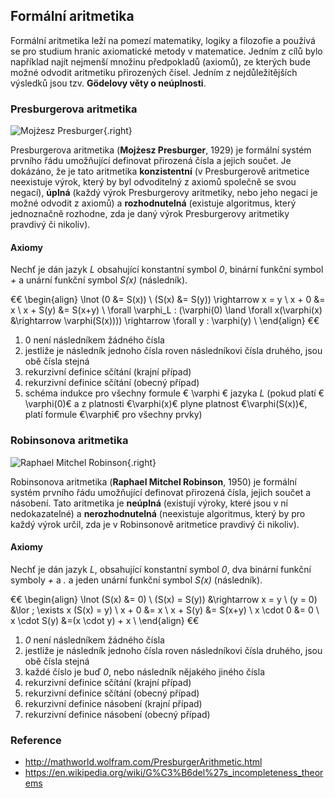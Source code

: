 ## Formální aritmetika

Formální aritmetika leží na pomezí matematiky, logiky a filozofie a používá se pro studium hranic axiomatické metody v matematice.
Jedním z cílů bylo například najít nejmenší množinu předpokladů (axiomů), ze kterých bude možné odvodit aritmetiku přirozených čísel. 
Jedním z nejdůležitějších výsledků jsou tzv. **Gödelovy věty o neúplnosti**.  

### Presburgerova aritmetika

![Mojżesz Presburger](presburger.jpg){.right}

Presburgerova aritmetika (**Mojżesz Presburger**, 1929) je formální systém prvního řádu umožňující definovat přirozená čísla a jejich součet. Je dokázáno, že je tato aritmetika **konzistentní** (v Presburgerově aritmetice neexistuje výrok, který by byl odvoditelný z axiomů společně se svou negací), **úplná** (každý výrok Presburgerovy aritmetiky, nebo jeho negaci je možné odvodit z axiomů) a **rozhodnutelná** (existuje algoritmus, který jednoznačně rozhodne, zda je daný výrok Presburgerovy aritmetiky pravdivý či nikoliv).

#### Axiomy

Nechť je dán jazyk *L* obsahující konstantní symbol *0*, binární funkční symbol *+* a unární funkční symbol *S(x)* (následník).

€€
\begin{align}
\lnot (0 &= S(x)) \\
(S(x) &= S(y)) \rightarrow x = y \\
x + 0 &= x \\
x + S(y) &= S(x+y) \\
\forall \varphi_L : (\varphi(0) \land \forall x(\varphi(x) &\rightarrow \varphi(S(x)))) \rightarrow \forall y : \varphi(y) \\
\end{align} 
€€

1. 0 není následníkem žádného čísla
1. jestliže je následník jednoho čísla roven následníkovi čísla druhého, jsou obě čísla stejná
1. rekurzivní definice sčítání (krajní případ)
1. rekurzivní definice sčítání (obecný případ)
1. schéma indukce pro všechny formule € \varphi € jazyka *L* (pokud platí €\varphi(0)€ a z platnosti €\varphi(x)€ plyne platnost €\varphi(S(x))€, platí formule €\varphi€ pro všechny prvky)

### Robinsonova aritmetika

![Raphael Mitchel Robinson](robinson.jpg){.right}

Robinsonova aritmetika (**Raphael Mitchel Robinson**, 1950) je formální systém prvního řádu umožňující definovat přirozená čísla, jejich součet a násobení. Tato aritmetika je **neúplná** (existují výroky, které jsou v ní nedokazatelné) a **nerozhodnutelná** (neexistuje algoritmus, který by pro každý výrok určil, zda je v Robinsonově aritmetice pravdivý či nikoliv).

#### Axiomy

Nechť je dán jazyk *L*, obsahující konstantní symbol *0*, dva binární funkční symboly *+* a *.* a jeden unární funkční symbol *S(x)* (následník). 

€€
\begin{align}
\lnot (S(x) &= 0) \\
(S(x) = S(y)) &\rightarrow x = y \\
(y = 0) &\lor \; \exists x (S(x) = y) \\
x + 0 &= x \\
x + S(y) &= S(x+y) \\
x \cdot 0 &= 0 \\
x \cdot S(y) &=(x \cdot y) + x \\
\end{align} 
€€

1. *0* není následníkem žádného čísla
1. jestliže je následník jednoho čísla roven následníkovi čísla druhého, jsou obě čísla stejná
1. každé číslo je buď *0*, nebo následník nějakého jiného čísla
1. rekurzivní definice sčítání (krajní případ)
1. rekurzivní definice sčítání (obecný případ)
1. rekurzivní definice násobení (krajní případ)
1. rekurzivní definice násobení (obecný případ)

### Reference

- http://mathworld.wolfram.com/PresburgerArithmetic.html
- https://en.wikipedia.org/wiki/G%C3%B6del%27s_incompleteness_theorems